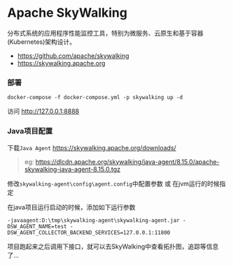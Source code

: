 # Apache SkyWalking

分布式系统的应用程序性能监控工具，特别为微服务、云原生和基于容器(Kubernetes)架构设计。

- https://github.com/apache/skywalking
- https://skywalking.apache.org

### 部署

```shell
docker-compose -f docker-compose.yml -p skywalking up -d
```

访问 http://127.0.0.1:8888

### Java项目配置

下载`Java Agent` https://skywalking.apache.org/downloads/

> eg: https://dlcdn.apache.org/skywalking/java-agent/8.15.0/apache-skywalking-java-agent-8.15.0.tgz

修改`skywalking-agent\config\agent.config`中配置参数 或 在jvm运行的时候指定

在java项目运行启动的时候，添加如下运行参数

```shell
-javaagent:D:\tmp\skywalking-agent\skywalking-agent.jar -DSW_AGENT_NAME=test -DSW_AGENT_COLLECTOR_BACKEND_SERVICES=127.0.0.1:11800
```

项目跑起来之后调用下接口，就可以去SkyWalking中查看拓扑图，追踪等信息了...
